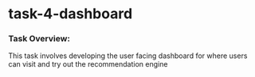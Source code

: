 # task-4-dashboard


### Task Overview:
This task involves developing the user facing dashboard for where users can visit and try out the recommendation engine
